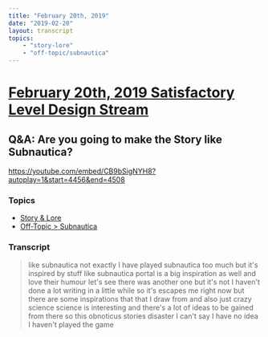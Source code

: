 ```yaml
---
title: "February 20th, 2019"
date: "2019-02-20"
layout: transcript
topics: 
    - "story-lore"
    - "off-topic/subnautica"
---
```

# [February 20th, 2019 Satisfactory Level Design Stream](../2019-02-20.md)
## Q&A: Are you going to make the Story like Subnautica?
https://youtube.com/embed/CB9bSigNYH8?autoplay=1&start=4456&end=4508
### Topics
* [Story & Lore](../topics/story-lore.md)
* [Off-Topic > Subnautica](../topics/off-topic/subnautica.md)

### Transcript

> like subnautica not exactly I have
> played subnautica too much but it's
> inspired by stuff like subnautica portal
> is a big inspiration as well and love
> their humour let's see there was another
> one but it's not I haven't done a lot
> writing in a little while so it's
> escapes me right now but there are some
> inspirations that that I draw from and
> also just crazy science science is
> interesting and there's a lot of ideas
> to be gained from there so this
> obnoticus stories disaster I can't say I
> have no idea I haven't played the game
